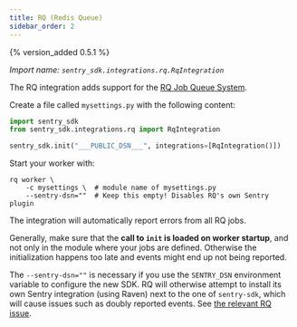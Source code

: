 ```yaml
---
title: RQ (Redis Queue)
sidebar_order: 2
---
```


{% version_added 0.5.1 %}

<!-- WIZARD -->
*Import name: `sentry_sdk.integrations.rq.RqIntegration`*

The RQ integration adds support for the [RQ Job Queue System](https://python-rq.org/).

Create a file called `mysettings.py` with the following content:

```python
import sentry_sdk
from sentry_sdk.integrations.rq import RqIntegration

sentry_sdk.init("___PUBLIC_DSN___", integrations=[RqIntegration()])
```

Start your worker with:

```shell
rq worker \
    -c mysettings \  # module name of mysettings.py
    --sentry-dsn=""  # Keep this empty! Disables RQ's own Sentry plugin
```

<!-- ENDWIZARD -->

The integration will automatically report errors from all RQ jobs.

Generally, make sure that the **call to `init` is loaded on worker startup**, and not only in the module where your jobs are defined. Otherwise the initialization happens too late and events might end up not being reported.

The `--sentry-dsn=""` is necessary if you use the `SENTRY_DSN` environment variable to configure the new SDK. RQ will otherwise attempt to install its own Sentry integration (using Raven) next to the one of `sentry-sdk`, which will cause issues such as doubly reported events. See [the relevant RQ issue](https://github.com/rq/rq/issues/1003).
